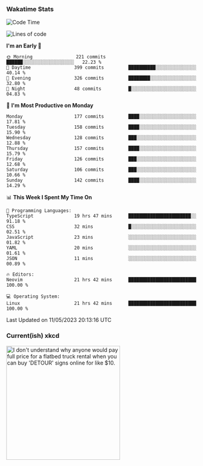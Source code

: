 ### Wakatime Stats
<!--START_SECTION:waka-->
![Code Time](http://img.shields.io/badge/Code%20Time-1%2C656%20hrs%2010%20mins-blue)

![Lines of code](https://img.shields.io/badge/From%20Hello%20World%20I%27ve%20Written-651.1%20thousand%20lines%20of%20code-blue)

**I'm an Early 🐤** 

```text
🌞 Morning                221 commits         ██████░░░░░░░░░░░░░░░░░░░   22.23 % 
🌆 Daytime                399 commits         ██████████░░░░░░░░░░░░░░░   40.14 % 
🌃 Evening                326 commits         ████████░░░░░░░░░░░░░░░░░   32.80 % 
🌙 Night                  48 commits          █░░░░░░░░░░░░░░░░░░░░░░░░   04.83 % 
```
📅 **I'm Most Productive on Monday** 

```text
Monday                   177 commits         ████░░░░░░░░░░░░░░░░░░░░░   17.81 % 
Tuesday                  158 commits         ████░░░░░░░░░░░░░░░░░░░░░   15.90 % 
Wednesday                128 commits         ███░░░░░░░░░░░░░░░░░░░░░░   12.88 % 
Thursday                 157 commits         ████░░░░░░░░░░░░░░░░░░░░░   15.79 % 
Friday                   126 commits         ███░░░░░░░░░░░░░░░░░░░░░░   12.68 % 
Saturday                 106 commits         ███░░░░░░░░░░░░░░░░░░░░░░   10.66 % 
Sunday                   142 commits         ████░░░░░░░░░░░░░░░░░░░░░   14.29 % 
```


📊 **This Week I Spent My Time On** 

```text
💬 Programming Languages: 
TypeScript               19 hrs 47 mins      ███████████████████████░░   91.18 % 
CSS                      32 mins             █░░░░░░░░░░░░░░░░░░░░░░░░   02.51 % 
JavaScript               23 mins             ░░░░░░░░░░░░░░░░░░░░░░░░░   01.82 % 
YAML                     20 mins             ░░░░░░░░░░░░░░░░░░░░░░░░░   01.61 % 
JSON                     11 mins             ░░░░░░░░░░░░░░░░░░░░░░░░░   00.89 % 

🔥 Editors: 
Neovim                   21 hrs 42 mins      █████████████████████████   100.00 % 

💻 Operating System: 
Linux                    21 hrs 42 mins      █████████████████████████   100.00 % 
```


 Last Updated on 11/05/2023 20:13:16 UTC
<!--END_SECTION:waka-->

### Current(ish) xkcd
<a id="xkcd-a" title="I don't understand why anyone would pay full price for a flatbed truck rental when you can buy 'DETOUR' signs online for like $10." href="https://www.xkcd.com" target="_blank">
        <img align="center" id="xkcd-img" src="https://imgs.xkcd.com/comics/taxiing.png" alt="I don't understand why anyone would pay full price for a flatbed truck rental when you can buy 'DETOUR' signs online for like $10." height=300 />
</a>
